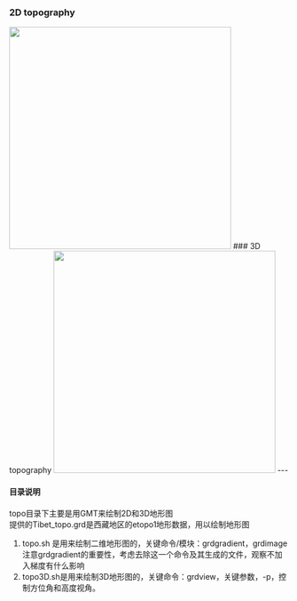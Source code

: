 ### 2D topography
<img src="https://github.com/zhongpenggeo/GMT_demo/blob/master/GMT_picture/topo2D.jpg" width="400">  
### 3D topography  
<img src="https://github.com/zhongpenggeo/GMT_demo/blob/master/GMT_picture/topo3D.jpg" width="400">  
---

#### 目录说明
topo目录下主要是用GMT来绘制2D和3D地形图  
提供的Tibet\_topo.grd是西藏地区的etopo1地形数据，用以绘制地形图  
1. topo.sh 是用来绘制二维地形图的，关键命令/模块：grdgradient，grdimage  
注意grdgradient的重要性，考虑去除这一个命令及其生成的文件，观察不加入梯度有什么影响  
2. topo3D.sh是用来绘制3D地形图的，关键命令：grdview，关键参数，-p，控制方位角和高度视角。
